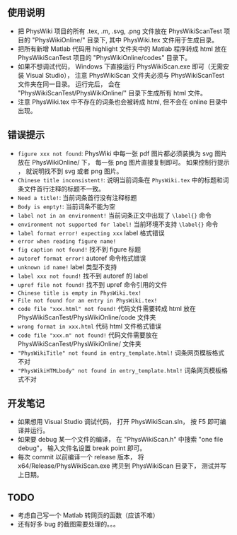 ## 使用说明
* 把 PhysWiki 项目的所有 .tex, .m, .svg, .png 文件放在 PhysWikiScanTest 项目的 "PhysWikiOnline/" 目录下, 其中 PhysWiki.tex 文件用于生成目录。
* 把所有新增 Matlab 代码用 highlight 文件夹中的 Matlab 程序转成 html 放在 PhysWikiScanTest 项目的 "PhysWikiOnline/codes" 目录下。
* 如果不想调试代码， Windows 下直接运行 PhysWikiScan.exe 即可（无需安装 Visual Studio）， 注意 PhysWikiScan 文件夹必须与 PhysWikiScanTest 文件夹在同一目录。 运行完后， 会在 "PhysWikiScanTest/PhysWikiOnline/" 目录下生成所有 html 文件。
* 注意 PhysWiki.tex 中不存在的词条也会被转成 html, 但不会在 online 目录中出现。

## 错误提示
* `figure xxx not found`: PhysWiki 中每一张 pdf 图片都必须装换为 svg 图片放在 PhysWikiOnline/ 下， 每一张 png 图片直接复制即可。 如果控制行提示 ， 就说明找不到 svg 或者 png 图片。
* `Chinese title inconsistent!`: 说明当前词条在 `PhysWiki.tex` 中的标题和词条文件首行注释的标题不一致。
* `Need a title!`: 当前词条首行没有注释标题
* `Body is empty!`: 当前词条不能为空
* `label not in an environment!` 当前词条正文中出现了 `\label{}` 命令
* `environment not supported for label!` 当前环境不支持 `\label{}` 命令
* `label format error! expecting xxx` label 格式错误
* `error when reading figure name!`
* `fig caption not found!` 找不到 figure 标题
* `autoref format error!` autoref 命令格式错误
* `unknown id name!` label 类型不支持
* `label xxx not found!` 找不到 autoref 的 label
* `upref file not found!` 找不到 upref 命令引用的文件
* `Chinese title is empty in PhysWiki.tex!`
* `File not found for an entry in PhysWiki.tex!`
* `code file "xxx.html" not found!` 代码文件需要转成 html 放在 PhysWikiScanTest/PhysWikiOnline/code 文件夹
* `wrong format in xxx.html` 代码 html 文件格式错误
* `code file "xxx.m" not found!` 代码文件需要放在 PhysWikiScanTest/PhysWikiOnline/ 文件夹
* `"PhysWikiTitle" not found in entry_template.html!` 词条网页模板格式不对
* `"PhysWikiHTMLbody" not found in entry_template.html!` 词条网页模板格式不对

## 开发笔记
* 如果想用 Visual Studio 调试代码， 打开 PhysWikiScan.sln， 按 F5 即可编译并运行。
* 如果要 debug 某一个文件的编译， 在 "PhysWikiScan.h" 中搜索 "one file debug"， 输入文件名设置 break point 即可。
* 每次 commit 以前编译一个 release 版本， 将 x64/Release/PhysWikiScan.exe 拷贝到 PhysWikiScan 目录下， 测试并写上日期。

## TODO
* 考虑自己写一个 Matlab 转网页的函数（应该不难）
* 还有好多 bug 的截图需要处理的。。。
